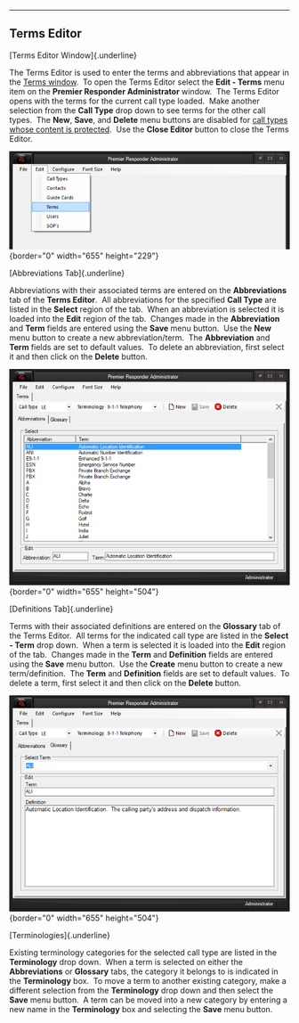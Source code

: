   ------------------
  **Terms Editor**
  ------------------

[Terms Editor Window]{.underline}

The Terms Editor is used to enter the terms and abbreviations that
appear in the [Terms window](Medical%20Terms.htm).  To open the Terms
Editor select the **Edit - Terms** menu item on the **Premier Responder
Administrator** window.  The Terms Editor opens with the terms for the
current call type loaded.  Make another selection from the **Call Type**
drop down to see terms for the other call types.  The **New**, **Save**,
and **Delete** menu buttons are disabled for [call types whose content
is protected](Available%20Call%20Types%20Editor.htm).  Use the **Close
Editor** button to close the Terms Editor.

![](Terms%20Editor_files/image001.png){border="0" width="655"
height="229"}

[Abbreviations Tab]{.underline}

Abbreviations with their associated terms are entered on the
**Abbreviations** tab of the **Terms Editor**.  All abbreviations for
the specified **Call Type** are listed in the **Select** region of the
tab.  When an abbreviation is selected it is loaded into the **Edit**
region of the tab.  Changes made in the **Abbreviation** and **Term**
fields are entered using the **Save** menu button.  Use the **New** menu
button to create a new abbreviation/term.  The **Abbreviation** and
**Term** fields are set to default values.  To delete an abbreviation,
first select it and then click on the **Delete** button.

![](Terms%20Editor_files/image002.png){border="0" width="655"
height="504"}

[Definitions Tab]{.underline}

Terms with their associated definitions are entered on the **Glossary**
tab of the Terms Editor.  All terms for the indicated call type are
listed in the **Select - Term** drop down.  When a term is selected it
is loaded into the **Edit** region of the tab.  Changes made in the
**Term** and **Definition** fields are entered using the **Save** menu
button.  Use the **Create** menu button to create a new
term/definition.  The **Term** and **Definition** fields are set to
default values.  To delete a term, first select it and then click on the
**Delete** button.

![](Terms%20Editor_files/image003.png){border="0" width="655"
height="504"}

[Terminologies]{.underline}

Existing terminology categories for the selected call type are listed in
the **Terminology** drop down.  When a term is selected on either the
**Abbreviations** or **Glossary** tabs, the category it belongs to is
indicated in the **Terminology** box.  To move a term to another
existing category, make a different selection from the **Terminology**
drop down and then select the **Save** menu button.  A term can be moved
into a new category by entering a new name in the **Terminology** box
and selecting the **Save** menu button.
